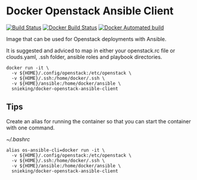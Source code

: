 # Docker Openstack Ansible Client
[![Build Status](https://travis-ci.org/snieking/docker-openstack-ansible-client.svg?branch=master)](https://travis-ci.org/snieking/docker-openstack-ansible-client)
[![Docker Build Status](https://img.shields.io/docker/build/snieking/docker-openstack-ansible-client.svg)](https://hub.docker.com/r/snieking/docker-openstack-ansible-client/builds/)
[![Docker Automated build](https://img.shields.io/docker/automated/snieking/docker-openstack-ansible-client.svg)](https://hub.docker.com/r/snieking/docker-openstack-ansible-client/builds/)

Image that can be used for Openstack deployments with Ansible.

It is suggested and adviced to map in either your openstack.rc file or clouds.yaml, .ssh folder, ansible roles and playbook directories.

```
docker run -it \
  -v ${HOME}/.config/openstack:/etc/openstack \
  -v ${HOME}/.ssh:/home/docker/.ssh \
  -v ${HOME}/ansible:/home/docker/ansible \
  snieking/docker-openstack-ansible-client
```

## Tips

Create an alias for running the container so that you can start the container with one command.

*~/.bashrc* 
```
alias os-ansible-cli=docker run -it \
  -v ${HOME}/.config/openstack:/etc/openstack \
  -v ${HOME}/.ssh:/home/docker/.ssh \
  -v ${HOME}/ansible:/home/docker/ansible \
  snieking/docker-openstack-ansible-client
```
